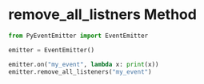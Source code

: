 # remove_all_listners Method

```py
from PyEventEmitter import EventEmitter

emitter = EventEmitter()

emitter.on("my_event", lambda x: print(x))
emitter.remove_all_listeners("my_event")
```